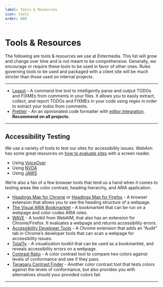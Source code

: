 ```yaml
---
label: Tools & Resources
icon: tools
order: 800
---
```


# Tools & Resources

The following are tools & resources we use at Entermedia. This list will grow and change over time and is not meant to be comprehensive. Generally, we encourage or require these tools to be used in favor of other ones. Rules governing tools to be used and packaged with a client site will be much stricter than those used on internal projects.

---

- [Leasot](https://github.com/pgilad/leasot) - A command line tool to intelligently parse and output TODOs and FIXMEs from comments in your files. It allows you to easily extract, collect, and report TODOs and FIXMEs in your code using regex in order to extract your todos from comments.
- [Prettier](https://prettier.io/) - An an opinionated code formatter with [editor integration](https://prettier.io/docs/en/editors.html). **Recommend on all projects.**

---

## Accessibility Testing

We use a variety of tools to test our sites for accessibility issues. WebAim has some great resources on [how to evaluate sites](http://webaim.org/articles/screenreader_testing/) with a screen reader.

- Using [VoiceOver](http://webaim.org/articles/voiceover/)
- Using [NVDA](http://webaim.org/articles/nvda/)
- Using [JAWS](http://webaim.org/articles/jaws/)

We’re also a fan of a few browser tools that lend us a hand when it comes to testing areas like color contrast, heading hierarchy, and ARIA application.

- [Headings Map for Chrome](https://chrome.google.com/webstore/detail/headingsmap/flbjommegcjonpdmenkdiocclhjacmbi?hl=es) or [Headings Map for Firefox](https://addons.mozilla.org/en-us/firefox/addon/headingsmap/) - A browser extension that allows you to see the heading structure of a webpage.
- [The Visual ARIA Bookmarklet](http://whatsock.com/training/matrices/visual-aria.htm) - A bookmarklet that can be run on a webpage and color codes ARIA roles.
- [WAVE](http://wave.webaim.org/) - A toolkit from WebAIM, that also has an extension for Chrome/Firefox. It evaluates a webpage and returns accessibility errors.
- [Accessibility Developer Tools](https://chrome.google.com/webstore/detail/accessibility-developer-t/fpkknkljclfencbdbgkenhalefipecmb) - A Chrome extension that adds an “Audit” tab in Chrome’s developer tools that can scan a webpage for accessibility issues.
- [Tota11y](https://khan.github.io/tota11y/) - A visualization toolkit that can be used as a bookmarklet, and reveals accessibility errors on a webpage.
- [Contrast Ratio](https://leaverou.github.io/contrast-ratio/) - A color contrast tool to compare two colors against levels of conformance and see if they pass.
- [Tanagaru Contrast Finder](http://contrast-finder.tanaguru.com/?lang=en) - Another color contrast tool that tests colors against the levels of conformance, but also provides you with alternatives should your provided colors fail.

---
